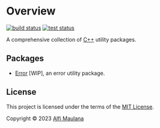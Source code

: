 # Overview

[![build status](https://img.shields.io/github/actions/workflow/status/threeal/cpp/build.yml?branch=main)](https://github.com/threeal/cpp/actions/workflows/build.yml)
[![test status](https://img.shields.io/github/actions/workflow/status/threeal/cpp/test.yml?label=test&branch=main)](https://github.com/threeal/cpp/actions/workflows/test.yml)

A comprehensive collection of [C++](https://isocpp.org/) utility packages.

## Packages

- [Error](./error) [WIP], an error utility package.

## License

This project is licensed under the terms of the [MIT License](./LICENSE).

Copyright © 2023 [Alfi Maulana](https://github.com/threeal)
